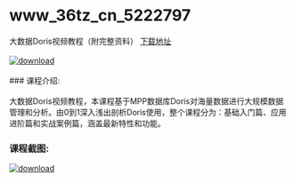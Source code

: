 # www_36tz_cn_5222797
大数据Doris视频教程（附完整资料）
[下载地址](http://www.36tz.cn/article/5222797 "下载地址")
<br/></br>[![download](http://36tz.cn/muke_img/2022_02_1-15-300x180.png "下载地址")](http://www.36tz.cn/article/5222797 "下载地址")
<br/></br>### 课程介绍:<br/></br>大数据Doris视频教程，本课程基于MPP数据库Doris对海量数据进行大规模数据管理和分析。由0到1深入浅出剖析Doris使用，整个课程分为：基础入门篇、应用进阶篇和实战案例篇，涵盖最新特性和功能。

### 课程截图:
[![download](http://36tz.cn/muke_img/2022_02_2-43.png "下载地址")](http://www.36tz.cn/article/5222797 "下载地址")
